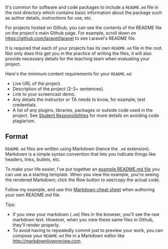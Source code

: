 It's common for software and code packages to include a `README.md` file in the root directory which contains basic information about the package such as author details, instructions for use, etc.

For projects hosted on Github, you can see the contents of the README file on the project's main Github page. For example, scroll down on <https://github.com/laravel/laravel> to see Laravel's README file.

It is required that each of your projects has its own `README.md` file in the root. Not only does this get you in the practice of writing the files, it will also provide necessary details for the teaching team when evaluating your project.

Here's the minimum content requirements for your `README.md`:

* Live URL of the project.
* Description of the project (2-3+ sentences).
* Link to your screencast demo.
* Any details the instructor or TA needs to know, for example, test credentials.
* A list of any plugins, libraries, packages or outside code used in the project. See [Student Responsibilities](/Student_Responsibilities) for more details on avoiding code plagiarism.




## Format

`README.md` files are written using Markdown (hence the `.md` extension). Markdown is a simple syntax convention that lets you indicate things like headers, links, bullets, etc.

To make your life easier, I've put together an [example README.md file](https://gist.github.com/susanBuck/d5173196babd1cedfd06) you can use as a starting template. When you view the example, you're seeing the rendered Markdown; click the *Raw* button to see/copy the actual code.

Follow my example, and use this [Markdown cheat sheet](https://github.com/adam-p/markdown-here/wiki/Markdown-Cheatsheet) when authoring your own README.md file.

Tips:

+ If you view your markdown (`.md`) files in the browser, you'll see the raw markdown text. However, when you view these same files in Github, they'll render properly.
+ To avoid having to repeatedly commit just to preview your work, you can compose your `README.md` file in a Markdown editor like <http://markdownlivepreview.com>.
